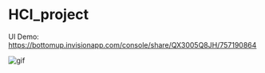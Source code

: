 # HCI_project

UI Demo: https://bottomup.invisionapp.com/console/share/QX3005Q8JH/757190864

![gif](https://user-images.githubusercontent.com/44183221/130992964-320d07d8-56de-4434-8c16-85a28ed696bb.gif)

